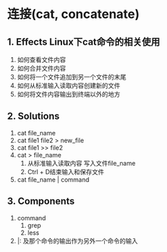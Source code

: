 # 连接(cat, concatenate)

## 1. **Effects** Linux下cat命令的相关使用

1. 如何查看文件内容
2. 如何合并文件内容
3. 如何将一个文件追加到另一个文件的末尾
4. 如何从标准输入读取内容创建新的文件
5. 如何将文件内容输出到终端以外的地方

## 2. **Solutions**

1. cat file_name
2. cat file1 file2 > new_file
3. cat file1 >> file2
4. cat > file_name
   1. 从标准输入读取内容 写入文件file_name
   2. Ctrl + D结束输入和保存文件
5. cat file_name | command

## 3. **Components**

1. command
   1. grep
   2. less
2. |: 及那个命令的输出作为另外一个命令的输入
